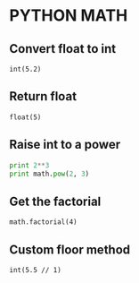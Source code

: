 # PYTHON MATH

## Convert float to int

`int(5.2)`

## Return float

`float(5)`

## Raise int to a power

```python
print 2**3
print math.pow(2, 3)
```

## Get the factorial

`math.factorial(4)`

## Custom floor method

`int(5.5 // 1)`
